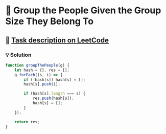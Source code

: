 # 📝 Group the People Given the Group Size They Belong To

## 🔗 [Task description on LeetCode](https://leetcode.com/problems/group-the-people-given-the-group-size-they-belong-to/description/)

### 💡 Solution

```javascript
function groupThePeople(g) {
    let hash = {}, res = [];
    g.forEach((s, i) => {
        if (!hash[s]) hash[s] = [];
        hash[s].push(i);

        if (hash[s].length === s) {
            res.push(hash[s]);
            hash[s] = [];
        }
    });

    return res;
}
```
